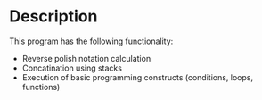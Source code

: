 # Description

This program has the following functionality:

* Reverse polish notation calculation
* Concatination using stacks
* Execution of basic programming constructs (conditions, loops, functions)
